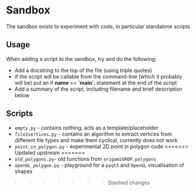 # Sandbox

The sandbox exists to experiment with code, in particular standalone scripts

## Usage

When adding a script to the sandbox, try and do the following:

- Add a docstring to the top of the file (using triple quotes)
- if the script will be callable from the command-line (which it probably will be) put an if __name__ == '__main__': statement at the end of the script
- Add a summary of the script, including filename and brief description below

## Scripts

- `empty.py` - contains nothing, acts as a template/placeholder
- `file2vertices.py` - contains an algorithm to extract vertices from different file types and make them cyclical, currently does not work
- `point_in_polygon.py` - experimental 2D point in polygon code
<<<<<<< Updated upstream
=======
- `old_polygons.py`- old functions from `origamiUROP.polygons`
- `openGL_polygon.py` - playground for a `pyqt5` and `OpenGL` visualisation of shapes
>>>>>>> Stashed changes
